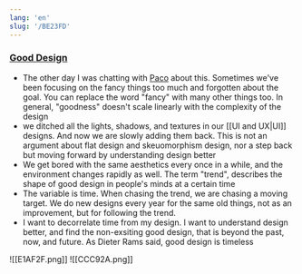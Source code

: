 ```yaml
---
lang: 'en'
slug: '/BE23FD'
---
```


### [Good Design](https://shud.in/posts/good-design)

- The other day I was chatting with [Paco](https://paco.me) about this. Sometimes we've been focusing on the fancy things too much and forgotten about the goal. You can replace the word "fancy" with many other things too. In general, "goodness" doesn't scale linearly with the complexity of the design
- we ditched all the lights, shadows, and textures in our [[UI and UX|UI]] designs. And now we are slowly adding them back. This is not an argument about flat design and skeuomorphism design, nor a step back but moving forward by understanding design better
- We get bored with the same aesthetics every once in a while, and the environment changes rapidly as well. The term "trend", describes the shape of good design in people's minds at a certain time
- The variable is time. When chasing the trend, we are chasing a moving target. We do new designs every year for the same old things, not as an improvement, but for following the trend.
- I want to decorrelate time from my design. I want to understand design better, and find the non-exsiting good design, that is beyond the past, now, and future. As Dieter Rams said, good design is timeless

![[E1AF2F.png]]
![[CCC92A.png]]
